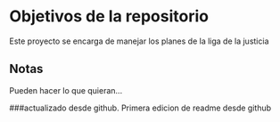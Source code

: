 # Objetivos de la repositorio

Este proyecto se encarga de manejar los planes de la liga de la justicia


## Notas
Pueden hacer lo que quieran...

###actualizado desde github.
Primera edicion de readme desde github
